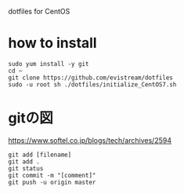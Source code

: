 dotfiles for CentOS

# how to install
```
sudo yum install -y git
cd ~
git clone https://github.com/evistream/dotfiles
sudo -u root sh ./dotfiles/initialize_CentOS7.sh
```

# gitの図
https://www.softel.co.jp/blogs/tech/archives/2594

```
git add [filename]
git add .
git status
git commit -m "[comment]"
git push -u origin master
```
